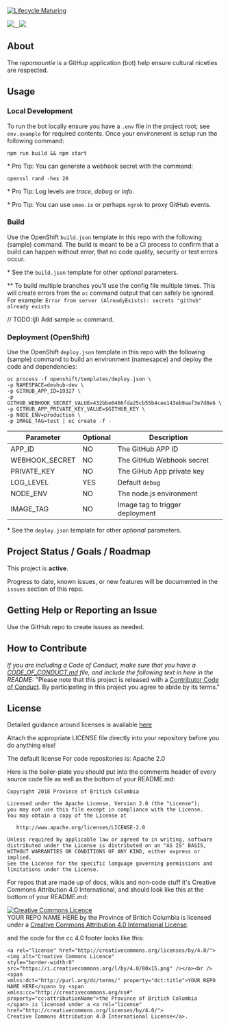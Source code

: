 [![Lifecycle:Maturing](https://img.shields.io/badge/Lifecycle-Maturing-007EC6)]()

<a href="https://codeclimate.com/github/bcgov/repomountie/maintainability"><img src="https://api.codeclimate.com/v1/badges/a62462e3e0a6843c3778/maintainability" />&nbsp;&nbsp;&nbsp;</a><a href="https://codeclimate.com/github/bcgov/repomountie/test_coverage"><img src="https://api.codeclimate.com/v1/badges/a62462e3e0a6843c3778/test_coverage" /></a>

## About

The _repomountie_ is a GitHup application (bot) help ensure cultural niceties are respected.

## Usage

### Local Development

To run the bot locally ensure you have a `.env` file in the project root; see `env.example` for required contents. Once your environment is setup run the following command:

```console
npm run build && npm start
```

\* Pro Tip: You can generate a webhook secret with the command:

```console
openssl rand -hex 20
```

\* Pro Tip: Log levels are _trace_, _debug_ or _info_.

\* Pro Tip: You can use `smee.io` or perhaps `ngrok` to proxy GitHub events.

### Build

Use the OpenShift `build.json` template in this repo with the following (sample) command. The build is meant to be a CI process to confirm that a build can happen without error, that no code quality, security or test errors occur.

\* See the `build.json` template for other _optional_ parameters.

\*\* To build multiple branches you'll use the config file multiple times. This will create errors from the `oc` command output that can safely be ignored. For example: `Error from server (AlreadyExists): secrets "github" already exists`

// TODO:(jl) Add sample `oc` command.

### Deployment (OpenShift)

Use the OpenShift `deploy.json` template in this repo with the following (sample) command to build an environment (namesapce) and deploy the code and dependencies:

```console
oc process -f openshift/templates/deploy.json \
-p NAMESPACE=devhub-dev \
-p GITHUB_APP_ID=19327 \
-p GITHUB_WEBHOOK_SECRET_VALUE=432bbe0466fda25cb55b4cee143eb9aaf3e7d8e6 \
-p GITHUB_APP_PRIVATE_KEY_VALUE=$GITHUB_KEY \
-p NODE_ENV=production \
-p IMAGE_TAG=test | oc create -f -
```

| Parameter      | Optional | Description                     |
| -------------- | -------- | ------------------------------- |
| APP_ID         | NO       | The GitHub APP ID               |
| WEBHOOK_SECRET | NO       | The GitHub Webhook secret       |
| PRIVATE_KEY    | NO       | The GiHub App private key       |
| LOG_LEVEL      | YES      | Default `debug`                 |
| NODE_ENV       | NO       | The node.js environment         |
| IMAGE_TAG      | NO       | Image tag to trigger deployment |

\* See the `deploy.json` template for other _optional_ parameters.

## Project Status / Goals / Roadmap

This project is **active**.

Progress to date, known issues, or new features will be documented in the `issues` section of this repo.

## Getting Help or Reporting an Issue

Use the GitHub repo to create issues as needed.

## How to Contribute

_If you are including a Code of Conduct, make sure that you have a [CODE_OF_CONDUCT.md](SAMPLE-CODE_OF_CONDUCT.md) file, and include the following text in here in the README:_
"Please note that this project is released with a [Contributor Code of Conduct](CODE_OF_CONDUCT.md). By participating in this project you agree to abide by its terms."

## License

Detailed guidance around licenses is available
[here](/BC-Open-Source-Development-Employee-Guide/Licenses.md)

Attach the appropriate LICENSE file directly into your repository before you do anything else!

The default license For code repositories is: Apache 2.0

Here is the boiler-plate you should put into the comments header of every source code file as well as the bottom of your README.md:

    Copyright 2018 Province of British Columbia

    Licensed under the Apache License, Version 2.0 (the "License");
    you may not use this file except in compliance with the License.
    You may obtain a copy of the License at

       http://www.apache.org/licenses/LICENSE-2.0

    Unless required by applicable law or agreed to in writing, software
    distributed under the License is distributed on an "AS IS" BASIS,
    WITHOUT WARRANTIES OR CONDITIONS OF ANY KIND, either express or implied.
    See the License for the specific language governing permissions and
    limitations under the License.

For repos that are made up of docs, wikis and non-code stuff it's Creative Commons Attribution 4.0 International, and should look like this at the bottom of your README.md:

<a rel="license" href="http://creativecommons.org/licenses/by/4.0/"><img alt="Creative Commons Licence" style="border-width:0" src="https://i.creativecommons.org/l/by/4.0/80x15.png" /></a><br /><span xmlns:dct="http://purl.org/dc/terms/" property="dct:title">YOUR REPO NAME HERE</span> by <span xmlns:cc="http://creativecommons.org/ns#" property="cc:attributionName">the Province of Britich Columbia</span> is licensed under a <a rel="license" href="http://creativecommons.org/licenses/by/4.0/">Creative Commons Attribution 4.0 International License</a>.

and the code for the cc 4.0 footer looks like this:

    <a rel="license" href="http://creativecommons.org/licenses/by/4.0/"><img alt="Creative Commons Licence"
    style="border-width:0" src="https://i.creativecommons.org/l/by/4.0/80x15.png" /></a><br /><span
    xmlns:dct="http://purl.org/dc/terms/" property="dct:title">YOUR REPO NAME HERE</span> by <span
    xmlns:cc="http://creativecommons.org/ns#" property="cc:attributionName">the Province of Britich Columbia
    </span> is licensed under a <a rel="license" href="http://creativecommons.org/licenses/by/4.0/">
    Creative Commons Attribution 4.0 International License</a>.

[export-xcarchive]: https://github.com/bcdevops/mobile-cicd-api/raw/develop/doc/images/export-xcarchive.gif 'Prepare & Export xcarchive'
